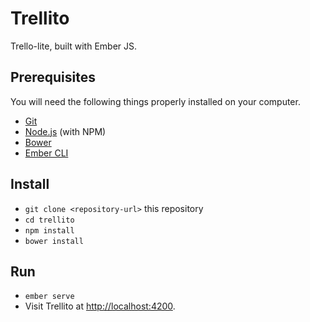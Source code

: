 # Trellito

Trello-lite, built with Ember JS.

## Prerequisites

You will need the following things properly installed on your computer.

* [Git](http://git-scm.com/)
* [Node.js](http://nodejs.org/) (with NPM)
* [Bower](http://bower.io/)
* [Ember CLI](http://ember-cli.com/)


## Install

* `git clone <repository-url>` this repository
* `cd trellito`
* `npm install`
* `bower install`

## Run 

* `ember serve`
* Visit Trellito at [http://localhost:4200](http://localhost:4200).
